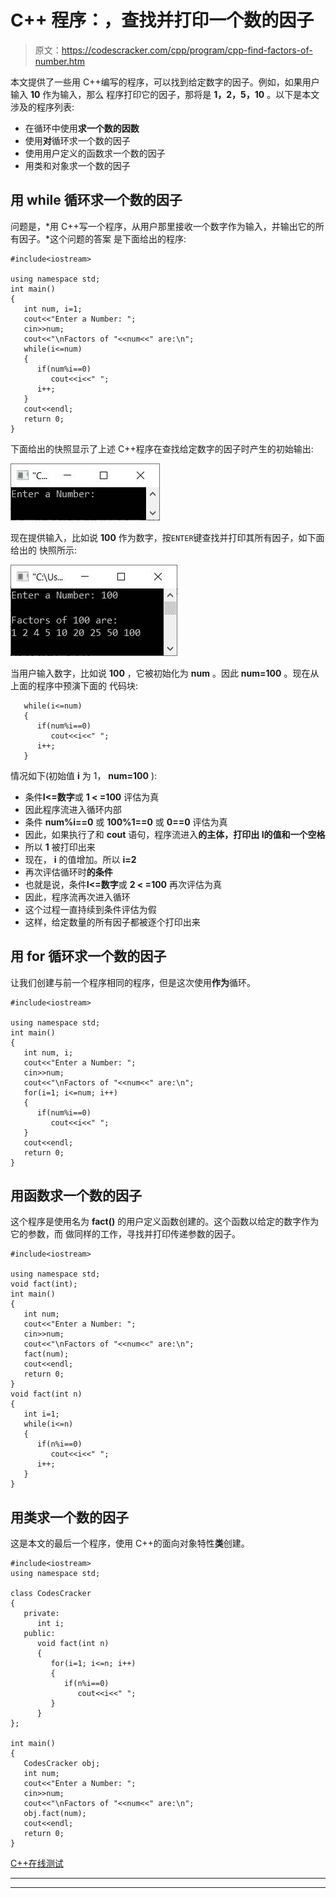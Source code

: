 # C++ 程序：，查找并打印一个数的因子

> 原文：<https://codescracker.com/cpp/program/cpp-find-factors-of-number.htm>

本文提供了一些用 C++编写的程序，可以找到给定数字的因子。例如，如果用户输入 **10** 作为输入，那么 程序打印它的因子，那将是 **1，2，5，10** 。以下是本文涉及的程序列表:

*   在循环中使用**求一个数的因数**
*   使用**对**循环求一个数的因子
*   使用用户定义的函数求一个数的因子
*   用类和对象求一个数的因子

## 用 while 循环求一个数的因子

问题是，*用 C++写一个程序，从用户那里接收一个数字作为输入，并输出它的所有因子。*这个问题的答案 是下面给出的程序:

```
#include<iostream>

using namespace std;
int main()
{
   int num, i=1;
   cout<<"Enter a Number: ";
   cin>>num;
   cout<<"\nFactors of "<<num<<" are:\n";
   while(i<=num)
   {
      if(num%i==0)
         cout<<i<<" ";
      i++;
   }
   cout<<endl;
   return 0;
}
```

下面给出的快照显示了上述 C++程序在查找给定数字的因子时产生的初始输出:

![c++ program find factors of number](img/235be22c59aadda6fc189024d87ac6eb.png)

现在提供输入，比如说 **100** 作为数字，按`ENTER`键查找并打印其所有因子，如下面给出的 快照所示:

![find factors of given number c++](img/040e3c314ac2d9980b09a35c07504dd9.png)

当用户输入数字，比如说 **100** ，它被初始化为 **num** 。因此 **num=100** 。现在从上面的程序中预演下面的 代码块:

```
   while(i<=num)
   {
      if(num%i==0)
         cout<<i<<" ";
      i++;
   }
```

情况如下(初始值 **i** 为 1， **num=100** ):

*   条件**I<=数字**或 **1 < =100** 评估为真
*   因此程序流进入循环内部
*   条件 **num%i==0** 或 **100%1==0** 或 **0==0** 评估为真
*   因此，如果执行了和 **cout** 语句，程序流进入**的主体，打印出 **I**的值和一个空格**
*   所以 **1** 被打印出来
*   现在， **i** 的值增加。所以 **i=2**
*   再次评估循环时**的条件**
*   也就是说，条件**I<=数字**或 **2 < =100** 再次评估为真
*   因此，程序流再次进入循环
*   这个过程一直持续到条件评估为假
*   这样，给定数量的所有因子都被逐个打印出来

## 用 for 循环求一个数的因子

让我们创建与前一个程序相同的程序，但是这次使用**作为**循环。

```
#include<iostream>

using namespace std;
int main()
{
   int num, i;
   cout<<"Enter a Number: ";
   cin>>num;
   cout<<"\nFactors of "<<num<<" are:\n";
   for(i=1; i<=num; i++)
   {
      if(num%i==0)
         cout<<i<<" ";
   }
   cout<<endl;
   return 0;
}
```

## 用函数求一个数的因子

这个程序是使用名为 **fact()** 的用户定义函数创建的。这个函数以给定的数字作为它的参数，而 做同样的工作，寻找并打印传递参数的因子。

```
#include<iostream>

using namespace std;
void fact(int);
int main()
{
   int num;
   cout<<"Enter a Number: ";
   cin>>num;
   cout<<"\nFactors of "<<num<<" are:\n";
   fact(num);
   cout<<endl;
   return 0;
}
void fact(int n)
{
   int i=1;
   while(i<=n)
   {
      if(n%i==0)
         cout<<i<<" ";
      i++;
   }
}
```

## 用类求一个数的因子

这是本文的最后一个程序，使用 C++的面向对象特性**类**创建。

```
#include<iostream>
using namespace std;

class CodesCracker
{
   private:
      int i;
   public:
      void fact(int n)
      {
         for(i=1; i<=n; i++)
         {
            if(n%i==0)
               cout<<i<<" ";
         }
      }
};

int main()
{
   CodesCracker obj;
   int num;
   cout<<"Enter a Number: ";
   cin>>num;
   cout<<"\nFactors of "<<num<<" are:\n";
   obj.fact(num);
   cout<<endl;
   return 0;
}
```

[C++在线测试](/exam/showtest.php?subid=3)

* * *

* * *